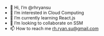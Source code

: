- 👋 Hi, I’m @rhryansu
- 👀 I’m interested in Cloud Computing
- 🌱 I’m currently learning React.js
- 💞️ I’m looking to collaborate on SSM
- 📫 How to reach me rh.ryan.su@gmail.com

<!---
rhryansu/rhryansu is a ✨ special ✨ repository because its `README.md` (this file) appears on your GitHub profile.
You can click the Preview link to take a look at your changes.
--->
